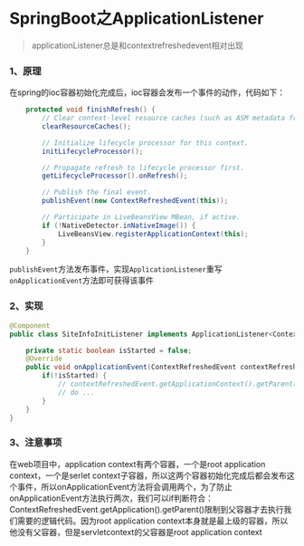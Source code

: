 # SpringBoot之ApplicationListener

> applicationListener总是和contextrefreshedevent相对出现

### 1、原理

在spring的ioc容器初始化完成后，ioc容器会发布一个事件的动作，代码如下：

```java
	protected void finishRefresh() {
		// Clear context-level resource caches (such as ASM metadata from scanning).
		clearResourceCaches();

		// Initialize lifecycle processor for this context.
		initLifecycleProcessor();

		// Propagate refresh to lifecycle processor first.
		getLifecycleProcessor().onRefresh();

		// Publish the final event.
		publishEvent(new ContextRefreshedEvent(this));

		// Participate in LiveBeansView MBean, if active.
		if (!NativeDetector.inNativeImage()) {
			LiveBeansView.registerApplicationContext(this);
		}
	}
```

`publishEvent`方法发布事件，实现`ApplicationListener`重写`onApplicationEvent`方法即可获得该事件

### 2、实现

```java
@Component
public class SiteInfoInitListener implements ApplicationListener<ContextRefreshedEvent>{

    private static boolean isStarted = false;
    @Override
    public void onApplicationEvent(ContextRefreshedEvent contextRefreshedEvent) {
        if(!isStarted) { 
            // contextRefreshedEvent.getApplicationContext().getParent() == null;限制只执行一次
            // do ...
        }
    }
}
```

### 3、注意事项

在web项目中，application context有两个容器，一个是root application  context，一个是serlet context子容器，所以这两个容器初始化完成后都会发布这个事件，所以onApplicationEvent方法将会调用两个，为了防止onApplicationEvent方法执行两次，我们可以if判断符合：ContextRefreshedEvent.getApplication().getParent()限制到父容器才去执行我们需要的逻辑代码。因为root application context本身就是最上级的容器，所以他没有父容器，但是servletcontext的父容器是root application context
